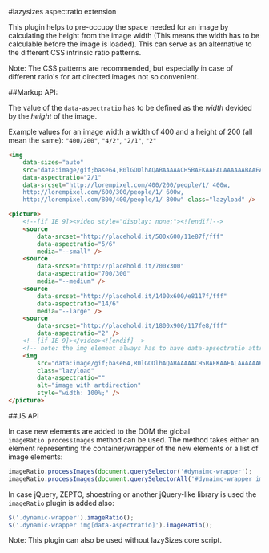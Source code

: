 #lazysizes aspectratio extension

This plugin helps to pre-occupy the space needed for an image by calculating the height from the image width (This means the width has to be  calculable before the image is loaded). This can serve as an alternative to the different CSS intrinsic ratio patterns.

Note: The CSS patterns are recommended, but especially in case of different ratio's for art directed images not so convenient.

##Markup API:

The value of the ``data-aspectratio`` has to be defined as the *width* devided by the *height*  of the image.

Example values for an image width a width of 400 and a height of 200 (all mean the same): ``"400/200"``, ``"4/2"``, ``"2/1"``, ``"2"``

```html
<img
	data-sizes="auto"
    src="data:image/gif;base64,R0lGODlhAQABAAAAACH5BAEKAAEALAAAAAABAAEAAAICTAEAOw=="
    data-aspectratio="2/1"
	data-srcset="http://lorempixel.com/400/200/people/1/ 400w,
    http://lorempixel.com/600/300/people/1/ 600w,
    http://lorempixel.com/800/400/people/1/ 800w" class="lazyload" />

<picture>
	<!--[if IE 9]><video style="display: none;"><![endif]-->
	<source
		data-srcset="http://placehold.it/500x600/11e87f/fff"
		data-aspectratio="5/6"
		media="--small" />
	<source
		data-srcset="http://placehold.it/700x300"
		data-aspectratio="700/300"
		media="--medium" />
	<source
		data-srcset="http://placehold.it/1400x600/e8117f/fff"
		data-aspectratio="14/6"
		media="--large" />
	<source
        data-srcset="http://placehold.it/1800x900/117fe8/fff"
		data-aspectratio="2" />
    <!--[if IE 9]></video><![endif]-->
    <!-- note: the img element always has to have data-apsectratio attribute, even if it is using a dummy/placeholder image -->
    <img
        src="data:image/gif;base64,R0lGODlhAQABAAAAACH5BAEKAAEALAAAAAABAAEAAAICTAEAOw=="
        class="lazyload"
		data-aspectratio=""
        alt="image with artdirection"
        style="width: 100%;" />
</picture>
```

##JS API

In case new elements are added to the DOM the global ``imageRatio.processImages`` method can be used. The method takes either an element representing the container/wrapper of the new elements or a list of image elements:

```js
imageRatio.processImages(document.querySelector('#dynaimc-wrapper');
imageRatio.processImages(document.querySelectorAll('#dynaimc-wrapper img[data-aspectratio]');
```

In case jQuery, ZEPTO, shoestring or another jQuery-like library is used the ``imageRatio`` plugin is added also:

```js
$('.dynamic-wrapper').imageRatio();
$('.dynamic-wrapper img[data-aspectratio]').imageRatio();
```

Note: This plugin can also be used without lazySizes core script.
